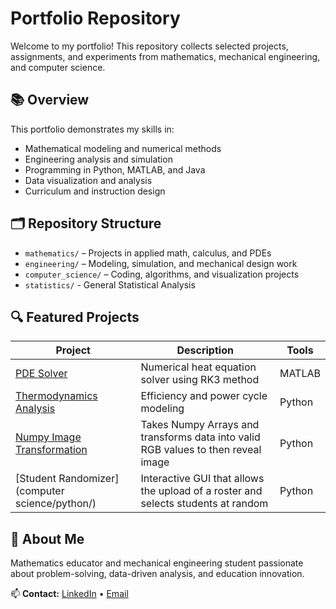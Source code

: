# Portfolio Repository

Welcome to my portfolio! This repository collects selected projects, assignments, and experiments from mathematics, mechanical engineering, and computer science.

## 📚 Overview
This portfolio demonstrates my skills in:
- Mathematical modeling and numerical methods
- Engineering analysis and simulation
- Programming in Python, MATLAB, and Java
- Data visualization and analysis
- Curriculum and instruction design
  
## 🗂️ Repository Structure
- `mathematics/` – Projects in applied math, calculus, and PDEs  
- `engineering/` – Modeling, simulation, and mechanical design work  
- `computer_science/` – Coding, algorithms, and visualization projects
- `statistics/` - General Statistical Analysis 

## 🔍 Featured Projects
| Project | Description | Tools |
|----------|--------------|-------|
| [PDE Solver](mathematics/PDE_solver/) | Numerical heat equation solver using RK3 method | MATLAB |
| [Thermodynamics Analysis](engineering/thermodynamics_analysis/) | Efficiency and power cycle modeling | Python |
| [Numpy Image Transformation](computer_science/python/) | Takes Numpy Arrays and transforms data into valid RGB values to then reveal image | Python|
| [Student Randomizer](computer science/python/) | Interactive GUI that allows the upload of a roster and selects students at random | Python|

## 🧠 About Me
Mathematics educator and mechanical engineering student passionate about problem-solving, data-driven analysis, and education innovation.

📫 **Contact:** [LinkedIn](https://www.linkedin.com/in/sahiv-lopez-mech) • [Email](mailto:sahiv.lopez@yahoo.com)
